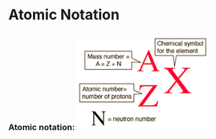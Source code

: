 # Atomic Notation

### **Atomic notation:** ![](.gitbook/assets/0) <a href="#_vqbda63zq3r3" id="_vqbda63zq3r3"></a>

